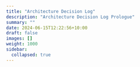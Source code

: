 ```yaml
---
title: "Architecture Decision Log"
description: "Architecture Decision Log Prologue"
summary: ""
date: 2024-06-15T12:22:56+10:00
draft: false
images: []
weight: 1000
sidebar:
  collapsed: true
---
```


